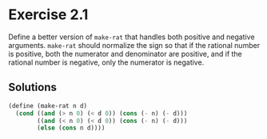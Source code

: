 Exercise 2.1
============
Define a better version of `make-rat` that handles both positive and negative arguments.
`make-rat` should normalize the sign so that if the rational number is positive,
both the numerator and denominator are positive, and if the rational number is negative,
only the numerator is negative.


Solutions
---------
```scheme
(define (make-rat n d)
  (cond ((and (> n 0) (< d 0)) (cons (- n) (- d)))
        ((and (< n 0) (< d 0)) (cons (- n) (- d)))
        (else (cons n d))))
```

